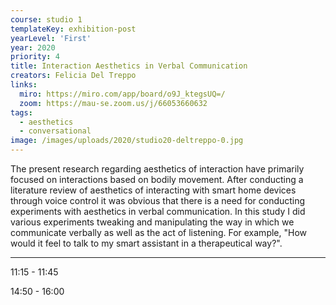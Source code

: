 ```yaml
---
course: studio 1
templateKey: exhibition-post
yearLevel: 'First'
year: 2020
priority: 4
title: Interaction Aesthetics in Verbal Communication
creators: Felicia Del Treppo
links:
  miro: https://miro.com/app/board/o9J_ktegsUQ=/
  zoom: https://mau-se.zoom.us/j/66053660632
tags:
  - aesthetics
  - conversational
image: /images/uploads/2020/studio20-deltreppo-0.jpg
---
```


The present research regarding aesthetics of interaction have primarily focused on interactions based on bodily movement. After conducting a literature review of aesthetics of interacting with smart home devices through voice control it was obvious that there is a need for conducting experiments with aesthetics in verbal communication. In this study I did various experiments tweaking and manipulating the way in which we communicate verbally as well as the act of listening. For example, "How would it feel to talk to my smart assistant in a therapeutical way?".

---

11:15 - 11:45

14:50 - 16:00
